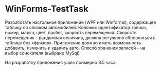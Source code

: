 # WinForms-TestTask

Разработать настольное приложение (WPF или Winforms), содержащее таблицу со списком автомобилей. Колонки: идентификатор записи, номер, марка, цвет, пробег, скорость перемещения. Скорость перемещения – рандомная величина, должна регулярно обновляться в таблице без «фризов». Приложение должно иметь возможность добавить, изменить и удалить авто. Способ хранения записей – на выбор соискателя (выбрано MySql)

На разработку приложения ушло примерно 3.5 часа. 
